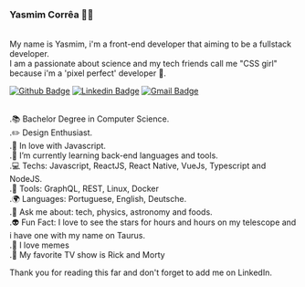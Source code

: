 ### Yasmim Corrêa :woman_technologist:

<br/> My name is Yasmim, i'm a front-end developer that aiming to be a fullstack developer. 
<br/>
I am a passionate about science and my tech friends call me "CSS girl" because i'm a 'pixel perfect' developer 🤘.

[![Github Badge](https://img.shields.io/badge/-Github-000?style=flat-square&logo=Github&logoColor=white&link=https://github.com/ygcorrea)](https://github.com/ygcorrea)
[![Linkedin Badge](https://img.shields.io/badge/-LinkedIn-blue?style=flat-square&logo=Linkedin&logoColor=white&link=https://www.linkedin.com/in/ygcorrea/)](https://www.linkedin.com/in/ygcorrea/)
[![Gmail Badge](https://img.shields.io/badge/-Gmail-c14438?style=flat-square&logo=Gmail&logoColor=white&link=mailto:g.yascorrea@gmail.com)](mailto:g.yascorrea@gmail.com/)

<br/>.📚 Bachelor Degree in Computer Science.
<br/>.✏️ Design Enthusiast.
<br/>.💙 In love with Javascript.
<br/>.🌱 I’m currently learning back-end languages and tools.
<br/>.💻 Techs: Javascript, ReactJS, React Native, VueJs, Typescript and NodeJS.
<br/>.🔧 Tools: GraphQL, REST, Linux, Docker
<br/>.🌍 Languages: Portuguese, English, Deutsche.
<br/>.💬 Ask me about: tech, physics, astronomy and foods.
<br/>.👽 Fun Fact: I love to see the stars for hours and hours on my telescope and i have one with my name on Taurus.
<br/>.🌈 I love memes 
<br/>.🌌 My favorite TV show is Rick and Morty

Thank you for reading this far and don't forget to add me on LinkedIn.
